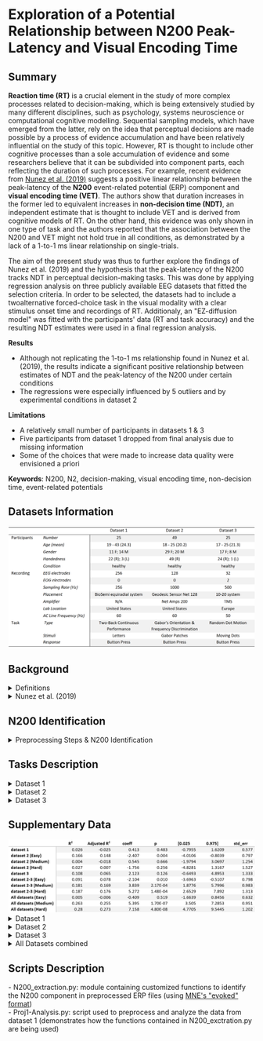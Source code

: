 <h1>Exploration of a Potential Relationship between N200 Peak-Latency and Visual Encoding Time</h1>

<h2>Summary</h2>

<b>Reaction time (RT)</b> is a crucial element in the study of more complex processes related to decision-making, which is
being extensively studied by many different disciplines, such as psychology, systems neuroscience or computational
cognitive modelling. Sequential sampling models, which have emerged from the latter, rely on the idea that perceptual
decisions are made possible by a process of evidence accumulation and have been relatively influential on the study of
this topic. However, RT is thought to include other cognitive processes than a sole accumulation of evidence and some
researchers believe that it can be subdivided into component parts, each reflecting the duration of such processes. For
example, recent evidence from <a href="https://pubmed.ncbi.nlm.nih.gov/31028925/">Nunez et al. (2019)</a> suggests a 
positive linear relationship between the peak-latency of the <b>N200</b> event-related potential (ERP) component and <b>visual 
encoding time (VET)</b>. The authors show that duration increases in the former led to equivalent increases in <b>non-decision
time (NDT)</b>, an independent estimate that is thought to include VET and is derived from cognitive models of RT. On the 
other hand, this evidence was only shown in one type of task and the authors reported that the association between the 
N200 and VET might not hold true in all conditions, as demonstrated by a lack of a 1-to-1 ms linear relationship on single-trials.

The aim of the present study was thus to further explore the findings of Nunez et al. (2019) and the hypothesis 
that the peak-latency of the N200 tracks NDT in perceptual decision-making tasks. This was done by applying 
regression analysis on three publicly available EEG datasets that fitted the selection criteria. In order to be selected,
the datasets had to include a twoalternative forced-choice task in the visual modality with a clear stimulus onset time 
and recordings of RT. Additionaly, an "EZ-diffusion model" was fitted with the participants' data (RT and task accuracy) 
and the resulting NDT estimates were used in a final regression analysis. 

<b>Results</b>
- Although not replicating the 1-to-1 ms relationship found in Nunez et al. (2019), the results indicate a significant positive 
relationship between estimates of NDT and the peak-latency of the N200 under certain conditions
- The regressions were especially influenced by 5 outliers and by experimental conditions in dataset 2

<b>Limitations</b>
- A relatively small number of participants in datasets 1 & 3
- Five participants from dataset 1 dropped from final analysis due to missing information
- Some of the choices that were made to increase data quality were envisioned a priori

<b>Keywords</b>: N200, N2, decision-making, visual encoding time, non-decision time, event-related potentials

<h2>Datasets Information</h2>
  <img src="/Supplementary_Data/Datasets_summary.png" alt="Datasets information" title="Datasets information">
  
<h2>Background</h2>
<details>
  <summary>Definitions</summary>
  
  Visual Encoding Time (VET)</br>
  - initial period for visual information processing  </br>
  - thought to reflect early cognitive processes like figure-ground segregation  </br>
  - 150-200 ms post stimulus, depending on visual noise, levels of attention </br></br>
 
  Non-Decision Time (NDT) </br>
  - period within response time (RT) that includes cognitive processes not related to evidence accumulation in decision-making tasks </br>
  - an independent estimate that is thought to include VET and is derived from cognitive models of RTs </br></br>
  
  N200
  - negative Event-Related Potential (ERP) typically occurring 180-325 ms post stimulus presentation <a href="https://pubmed.ncbi.nlm.nih.gov/16239953/">(Patel & Azzam, 2005)</a> </br>
  - thought to reflect processes associated with perception, selective attention, and cognitive control (<a href="https://pubmed.ncbi.nlm.nih.gov/17850238/">Folstein & Van Petten, 2008</a>; Patel & Azzam, 2005) </br>

</details>

<details>
<summary>Nunez et al. (2019)</summary></br>
1. Response time and choice data from participants fitted to drift-diffusion models (DDM)</br>
2. Response time data simulated with various amounts of trial-to-trial variability in NDT and evidence accumulation rate</br>
3. Mean NDT across trials was well estimated by 10th percentiles of response time distributions</br></br>

<b>Conclusion</b></br>
N200 latencies:
- vary across individuals
- are modulated by external visual noise
- increase by x milliseconds when response time increases by x milliseconds</br>

<b>Limitations</b></br>
hypothesis might not hold true in all conditions:</br>
- lack of a 1-to-1 ms linear relationship on single-trials
- supporting evidence was only shown in one type of task
</details>

<h2>N200 Identification</h2>
<details>
  <summary>Preprocessing Steps & N200 Identification</summary>
  The EEG activity was processed with <a href="https://mne.tools/stable/index.html">MNE</a>, an open-source python package dedicated to the analysis of
  neurophysiological data. Raw data was obtained for the first and third dataset, while the data used from the second one
  had already been preprocessed.
  
  Preprocessing of the raw EEG data for dataset 1 and 3 was performed in the following order:
  1. Average reference applied to all the electrodes 
  2. Bandpass filter (0.1-100 Hz)
  3. Artifact removal using Independent Component analysis (ICA) </br>
  ICA was applied to dataset 1 and 3 to remove eye movement artifacts. EOG electrodes from the third dataset
  were used to this end, but had to be simulated from EEG data in the first dataset. This was done through the
  MNE package, by creating a bipolar reference from two frontal EEG electrodes and using it as a proxy for an EOG
  electrode. Electrode “1EX4” was used as the anode and “1EX5” as the cathode.
  4. Bandpass filter (1-10 Hz)
  5. Epoching </br>
  Epochs were time-locked on stimulus presentation, starting 200 ms before stimulus-onset and with a total
  duration of 500 ms.
  6. Baseline correction </br>
  Baseline correction was applied to each epoch using the 200 ms period before stimulus-onset.
  7. Linear detrend
  8. Epochs and electrodes rejection </br>
  Any epoch containing more than 30% of its electrodes showing absolute amplitudes greater than 100 μV were
  automatically rejected. Any electrode showing absolute amplitudes greater than 100 μV in more than 20 epochs
  were automatically rejected from every epoch.
  9. Generating the ERP </br>
  Stimulus-locked ERP were generated by averaging the EEG activity across the selected epochs.
  10. Singular value decomposition (SVD) </br>
  SVD was applied to the data using Python’s Numpy library. The resulting U (Timepoints x Components) and V
  (Components x Electrodes) matrices, were respectively used to identify the waveform and spatial distribution of
  the N200 in the ERP of each participant.
  11. Template matching </br>
  The waveform template was reframed and resampled to match the specified N200’s time window – here, 125 to
  275ms post-stimulus – and the sampling rate used in each dataset. The topographic template was converted
  into a grayscale image (1280 x 1280 pixels) and vectorized. Both the waveform and topographic templates were
  derived from Nunez et al., (2019). Similarly to the topographic template, topographic maps (1280 x 1280 pixels)
  of the components from the V matrix were converted into a vector of grayscale values.
  For each participant, the first 10 components of the U and V matrices were correlated (Pearson's r) with the
  waveform and topographic templates, respectively. The product of the two correlation coefficients was then 
  calculated for each component, and the component with the highest product was designated as reflective of a
  participant’s N200.
  12. Estimation of NDT</br>
  For each participant, the 10th percentile of RT was used as an estimate of NDT, as suggested by Nunez et al. (2019).
  13. Linear regression analysis</br>
  A linear regression analysis wasperformed using the open-source python module statsmodels. The analysis was first 
  conducted on each dataset independently and then on a merged version of the three datasets
</details>


<h2>Tasks Description</h2>

<details>
  <summary>Dataset 1</summary>
  Participants performed a version of a two-back continuous performance task that included rewards and
  punishments, themselves communicated via auditory feedback tones. The participants were presented with a
  succession of letters on a screen and had to determine with button presses whether any given letter was the same as
  the one presented two occurrences earlier.
</details>

<details>
  <summary>Dataset 2</summary>
  Participants were presented with Gabor patches that were embedded in visual noise and varied in
  orientations and spatial frequencies. The experiment consisted of two tasks, each containing three different block types
  of increasing difficulty.
  In the first one, the so-called “Signal task”, the goal was to classify Gabor patches into two categories of either low or
  high spatial frequencies. The patches were presented with an orientation of either 45 or 135 degrees and the difficulty
  was increased between the three block types by lowering the discrepancy in spatial frequency between the two
  categories:

  - Easy: low frequency patches were shown at 2.35 cycles per degree (cpd), and high frequency patches at 2.65 cpd
  (0.3 cpd difference).
  - Medium: low frequency patches were shown at 2.4 cpd and high frequency patches at 2.6 cpd (0.2 cpd
  difference).
  - Hard: low spatial frequency patches were shown at 2.45 cpd and high spatial frequency patches at 2.55 cpd (0.1
  cpd difference).  

  The goal of the second task (Signal-Response (SR) Mapping) depended on the difficulty of the block. Gabor patches were
  once again presented with an orientation of either 45 or 135 degrees, but this time the spatial frequency was kept
  constant for the two categories across block types, with low and high frequency patches shown at 2.4 cpd and 2.6 cpd,
  respectively. The goal of the task varied as follows:
  - Easy: participants were asked to respond by pressing a single button whenever they detected any Gabor patch.
  - Medium: participants had to discriminate low and high frequency patches by pressing one of two buttons.
  - Hard: participants had to discriminate the patches based on both spatial frequency and orientation by pressing
  one of two buttons. As an example, one button corresponded to patches with both high spatial frequency and a
  45-degree orientation, while the other corresponded to patches with both low spatial frequency and an
  orientation of 135 degrees.</br></br>
  
  <b>Due to time constraints, only the data from the first task was used in the present study.</b>
  
</details>

<details>
  <summary>Dataset 3</summary>
  Participants performed a random dot motion task where the goal, in each trial, was to determine
  whether an array of moving dots is shifting to the left or to the right of the screen. The array contains two types of dots,
  together forming a borderless circle. In one type, each dot is independently moving in pseudo-random directions while,
  in the other, the dots are collectively moving either toward the left or the right. The task included two different
  conditions: accuracy trials, in which the participants were asked to respond as accurately as they could, and speed trials,
  in which they were asked to respond as quickly as they could. The array of dots was shown for 1.5 second on each trial
  and visual feedback was given after every response.  
</details>


<h2>Supplementary Data</h2>
<img src="Supplementary_Data/results_statistics.png" alt="Statistics" title="Statistics">  

<details>
  <summary>Dataset 1</summary>
  <img src="/Supplementary_Data/Figures/Outliers_Excluded/dataset1.png" alt="Dataset1 - Regression" title="Dataset 1 - Regression Plot">  
</details>

<details>
  <summary>Dataset 2</summary>
  <img src="/Supplementary_Data/Figures/Outliers_Excluded/dataset2 (Easy).png" alt="Dataset2 (easy condition) - Regression" title="Dataset 2 (easy) - Regression Plot">
  <img src="/Supplementary_Data/Figures/Outliers_Excluded/dataset2 (Medium).png" alt="Dataset2 (medium condition) - Regression" title="Dataset 2 (medium)- Regression Plot">
  <img src="/Supplementary_Data/Figures/Outliers_Excluded/dataset2 (Hard).png" alt="Dataset2 (hard condition) - Regression" title="Dataset 2 (hard) - Regression Plot">
</details>

<details>
  <summary>Dataset 3</summary>
  <img src="/Supplementary_Data/Figures/Outliers_Excluded/dataset3.png" alt="Dataset3 - Regression" title="Dataset 3 - Regression Plot">
</details>

<details>
  <summary>All Datasets combined</summary>
  <img src="Supplementary_Data/Figures/Outliers_Excluded/All_datasets (Easy).png" alt="All Datasets (easy) - Regression" title="All Datasets (easy) - Regression Plot">
  <img src="Supplementary_Data/Figures/Outliers_Excluded/All_datasets (Medium).png" alt="All Datasets (medium)" title="All Datasets (medium) - Regression Plot">
  <img src="Supplementary_Data/Figures/Outliers_Excluded/All_datasets (Hard).png" alt="All Datasets (hard)" title="All Datasets (hard) - Regression Plot">
</details>

<h2>Scripts Description</h2>
- N200_extraction.py: module containing customized functions to identify the N200 component in preprocessed ERP files (using <a href="https://mne.tools/stable/generated/mne.Evoked.html#mne-evoked">MNE's "evoked" format</a>) </br>
- Proj1-Analysis.py: script used to preprocess and analyze the data from dataset 1 (demonstrates how the functions contained in N200_exctration.py are being used) 
